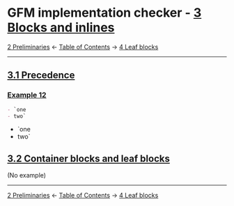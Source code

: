 # GFM implementation checker - [3 Blocks and inlines](https://higuma.github.io/github-flabored-markdown/#blocks-and-inlines)

[2 Preliminaries](preliminaries.md)
← [Table of Contents](index.md) →
[4 Leaf blocks](leaf-blocks.md)

------------------------------------------------------------------------

## [3.1 Precedence](https://higuma.github.io/github-flabored-markdown/#precedence)

### [Example 12](https://higuma.github.io/github-flabored-markdown/#example-12)

```markdown
- `one
- two`
```

- `one
- two`

## [3.2 Container blocks and leaf blocks](https://higuma.github.io/github-flabored-markdown/#container-blocks-and-leaf-blocks)

(No example)

------------------------------------------------------------------------

[2 Preliminaries](preliminaries.md)
← [Table of Contents](index.md) →
[4 Leaf blocks](leaf-blocks.md)
